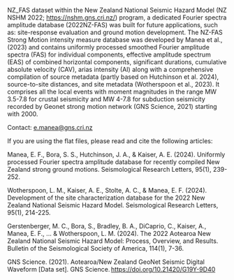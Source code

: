NZ_FAS dataset within the New Zealand National Seismic Hazard Model (NZ NSHM 2022; https://nshm.gns.cri.nz/) program, a dedicated Fourier spectra amplitude database (2022NZ-FAS) was built for future applications, such as: site-response evaluation and ground motion development.
The NZ-FAS Strong Motion intensity measure database was developed by Manea et al., (2023) and  contains uniformly processed smoothed Fourier amplitude spectra (FAS) for individual components, effective amplitude spectrum (EAS) of combined horizontal components, significant durations, cumulative absolute velocity (CAV), arias intensity (AI) along with a comprehensive compilation of source metadata (partly based on Hutchinson et al. 2024), source-to-site distances, and site metadata (Wotherspoon et al., 2023).  It comprises all the local events with moment magnitudes in the range MW 3.5-7.8 for crustal seismicity and MW 4-7.8 for subduction seismicity recorded by Geonet strong motion network (GNS Science, 2021) starting with 2000.

Contact: e.manea@gns.cri.nz

If you are using the flat files, please read and cite the following articles:



Manea, E. F., Bora, S. S., Hutchinson, J. A., & Kaiser, A. E. (2024). Uniformly processed Fourier spectra amplitude database for recently compiled New Zealand strong ground motions. Seismological Research Letters, 95(1), 239-252.


Wotherspoon, L. M., Kaiser, A. E., Stolte, A. C., & Manea, E. F. (2024). Development of the site characterization database for the 2022 New Zealand National Seismic Hazard Model. Seismological Research Letters, 95(1), 214-225.


Gerstenberger, M. C., Bora, S., Bradley, B. A., DiCaprio, C., Kaiser, A., Manea, E. F., ... & Wotherspoon, L. M. (2024). The 2022 Aotearoa New Zealand National Seismic Hazard Model: Process, Overview, and Results. Bulletin of the Seismological Society of America, 114(1), 7-36.

GNS Science. (2021). Aotearoa/New Zealand GeoNet Seismic Digital Waveform [Data set]. GNS Science. https://doi.org/10.21420/G19Y-9D40

